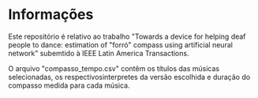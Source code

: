 
# Informações

Este repositório é relativo ao trabalho "Towards a device for helping deaf people to dance: estimation of "forró" compass using artificial neural network" subemtido à IEEE Latin America Transactions.

O arquivo "compasso_tempo.csv" contêm os títulos das músicas selecionadas, os respectivosinterpretes da versão escolhida e duração do compasso medida para cada música.

